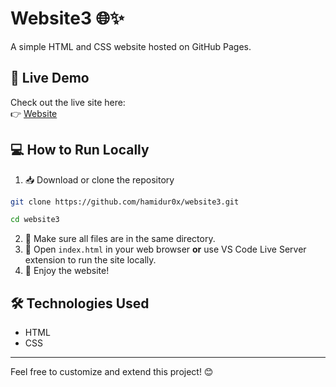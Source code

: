 # Website3 🌐✨

A simple HTML and CSS website hosted on GitHub Pages.

## 🚀 Live Demo

Check out the live site here:  
👉 [Website](https://hamidur0x.github.io/website3/)

## 💻 How to Run Locally

1. 📥 Download or clone the repository
```bash
git clone https://github.com/hamidur0x/website3.git
```
```bash
cd website3
```
2. 📂 Make sure all files are in the same directory.  
3. 🌟 Open `index.html` in your web browser **or** use VS Code Live Server extension to run the site locally.  
4. 🎉 Enjoy the website!

## 🛠️ Technologies Used

- HTML  
- CSS

---

Feel free to customize and extend this project! 😊
